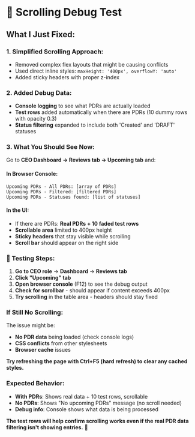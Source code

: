 # 🔧 **Scrolling Debug Test**

## **What I Just Fixed:**

### **1. Simplified Scrolling Approach:**
- Removed complex flex layouts that might be causing conflicts
- Used direct inline styles: `maxHeight: '400px', overflowY: 'auto'`
- Added sticky headers with proper z-index

### **2. Added Debug Data:**
- **Console logging** to see what PDRs are actually loaded
- **Test rows** added automatically when there are PDRs (10 dummy rows with opacity 0.3)
- **Status filtering** expanded to include both 'Created' and 'DRAFT' statuses

### **3. What You Should See Now:**

Go to **CEO Dashboard → Reviews tab → Upcoming tab** and:

#### **In Browser Console:**
```
Upcoming PDRs - All PDRs: [array of PDRs]
Upcoming PDRs - Filtered: [filtered PDRs] 
Upcoming PDRs - Statuses found: [list of statuses]
```

#### **In the UI:**
- If there are PDRs: **Real PDRs + 10 faded test rows**
- **Scrollable area** limited to 400px height
- **Sticky headers** that stay visible while scrolling
- **Scroll bar** should appear on the right side

### **🧪 Testing Steps:**

1. **Go to CEO role** → **Dashboard** → **Reviews tab**
2. **Click "Upcoming" tab**
3. **Open browser console** (F12) to see the debug output
4. **Check for scrollbar** - should appear if content exceeds 400px
5. **Try scrolling** in the table area - headers should stay fixed

### **If Still No Scrolling:**

The issue might be:
- **No PDR data** being loaded (check console logs)
- **CSS conflicts** from other stylesheets
- **Browser cache** issues

**Try refreshing the page with Ctrl+F5 (hard refresh) to clear any cached styles.**

### **Expected Behavior:**
- **With PDRs**: Shows real data + 10 test rows, scrollable
- **No PDRs**: Shows "No upcoming PDRs" message (no scroll needed)
- **Debug info**: Console shows what data is being processed

**The test rows will help confirm scrolling works even if the real PDR data filtering isn't showing entries.** 🎯

